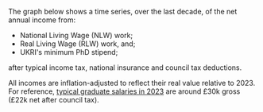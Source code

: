 The graph below shows a time series, over the last decade, of the net annual income from:

- National Living Wage (NLW) work;
- Real Living Wage (RLW) work, and;
- UKRI's minimum PhD stipend;

after typical income tax, national insurance and council tax deductions.

All incomes are inflation-adjusted to reflect their real value relative to 2023. For reference, [typical graduate salaries in 2023](https://www.graduate-jobs.com/gco/Booklet/graduate-salary-salaries.jsp) are around £30k gross (£22k net after council tax).

